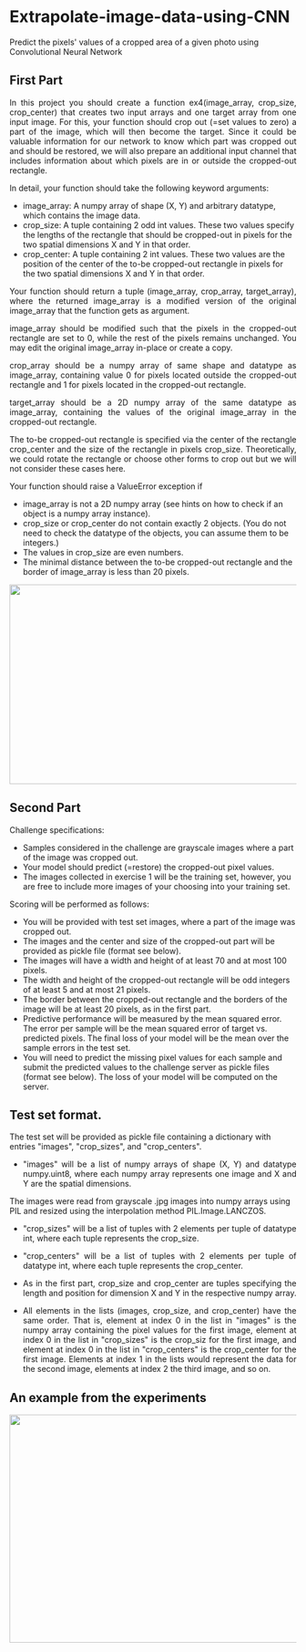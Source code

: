 # Extrapolate-image-data-using-CNN
Predict the pixels' values of a cropped area of a given photo using Convolutional Neural Network

## First Part
<p align="justify">
In this project you should create a function ex4(image_array, crop_size, crop_center) that creates two input arrays and one target array from one input image. For this, your function
should crop out (=set values to zero) a part of the image, which will then become the target. Since it could be valuable information for our network to know which part was cropped out and
should be restored, we will also prepare an additional input channel that includes information about which pixels are in or outside the cropped-out rectangle.

In detail, your function should take the following keyword arguments:
* image_array: A numpy array of shape (X, Y) and arbitrary datatype, which contains the image data.
* crop_size: A tuple containing 2 odd int values. These two values specify the lengths of the rectangle that should be cropped-out in pixels for the two spatial dimensions X and
Y in that order.
* crop_center: A tuple containing 2 int values. These two values are the position of the center of the to-be cropped-out rectangle in pixels for the two spatial dimensions X and Y
in that order.

<p align="justify">
Your function should return a tuple (image_array, crop_array, target_array), where the returned image_array is a modified version of the original image_array that the function
gets as argument.

<p align="justify">
image_array should be modified such that the pixels in the cropped-out rectangle are set to 0, while the rest of the pixels remains unchanged. You may edit the original image_array
in-place or create a copy.

<p align="justify">
crop_array should be a numpy array of same shape and datatype as image_array, containing value 0 for pixels located outside the cropped-out rectangle and 1 for pixels located in the
cropped-out rectangle.

<p align="justify">
target_array should be a 2D numpy array of the same datatype as image_array, containing the values of the original image_array in the cropped-out rectangle.

<p align="justify">
The to-be cropped-out rectangle is specified via the center of the rectangle crop_center and the size of the rectangle in pixels crop_size. Theoretically, we could rotate the rectangle or
choose other forms to crop out but we will not consider these cases here.

Your function should raise a ValueError exception if
* image_array is not a 2D numpy array (see hints on how to check if an object is a numpy array instance).
* crop_size or crop_center do not contain exactly 2 objects. (You do not need to check the datatype of the objects, you can assume them to be integers.)
* The values in crop_size are even numbers.
* The minimal distance between the to-be cropped-out rectangle and the border of image_array is less than 20 pixels.

<p align="center">
<img width="800" height="350" src="https://github.com/MSc-MGomaa/Extrapolate-image-data-using-CNN/blob/8e0185b9c50673d779497149b3981cd05ac072aa/CNN.png">

## Second Part

Challenge specifications:
* Samples considered in the challenge are grayscale images where a part of the image was cropped out.
* Your model should predict (=restore) the cropped-out pixel values.
* The images collected in exercise 1 will be the training set, however, you are free to include more images of your choosing into your training set.

Scoring will be performed as follows:
* You will be provided with test set images, where a part of the image was cropped out.
* The images and the center and size of the cropped-out part will be provided as pickle file (format see below).
* The images will have a width and height of at least 70 and at most 100 pixels.
* The width and height of the cropped-out rectangle will be odd integers of at least 5 and at most 21 pixels.
* The border between the cropped-out rectangle and the borders of the image will be at least 20 pixels, as in the first part.
* Predictive performance will be measured by the mean squared error. The error per sample will be the mean squared error of target vs. predicted pixels. The final loss of your model will be the mean over the sample errors in the test set.
* You will need to predict the missing pixel values for each sample and submit the predicted values to the challenge server as pickle files (format see below). The loss of your model will be computed on the server.


## Test set format. 
The test set will be provided as pickle file containing a dictionary with entries "images", "crop_sizes", and "crop_centers".

* <p align="justify"> "images" will be a list of numpy arrays of shape (X, Y) and datatype numpy.uint8, where each numpy array represents one image and X and Y are the spatial dimensions.
The images were read from grayscale .jpg images into numpy arrays using PIL and resized using the interpolation method PIL.Image.LANCZOS.
* <p align="justify"> "crop_sizes" will be a list of tuples with 2 elements per tuple of datatype int, where each tuple represents the crop_size.
* <p align="justify"> "crop_centers" will be a list of tuples with 2 elements per tuple of datatype int, where each tuple represents the crop_center.
* <p align="justify"> As in the first part, crop_size and crop_center are tuples specifying the length and position for dimension X and Y in the respective numpy array.
* <p align="justify"> All elements in the lists (images, crop_size, and crop_center) have the same order. That is, element at index 0 in the list in "images" is the numpy array containing the pixel values for the first image, element at index 0 in the list in "crop_sizes" is the crop_siz for the first image, and element at index 0 in the list in "crop_centers" is the crop_center for the first image. Elements at index 1 in the lists would represent the data for the second image, elements at index 2 the third image, and so on.

## An example from the experiments

<p align="center">
<img width="700" height="400" src="https://github.com/MSc-MGomaa/Extrapolate-image-data-using-CNN/blob/a31194730ad06bb52aa2f168c4ff78465e353f83/temp2.PNG">





